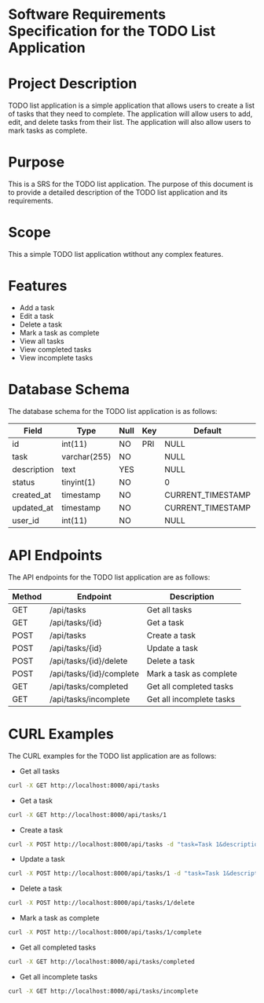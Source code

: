 # Software Requirements Specification for the TODO List Application

# Project Description
TODO list application is a simple application that allows users to create a list of tasks that they need to complete.
The application will allow users to add, edit, and delete tasks from their list. The application will also allow users to mark tasks as complete.

# Purpose
This is a SRS for the TODO list application. The purpose of this document is to provide a detailed description of the TODO list application and its requirements.

# Scope

This a simple TODO list application wtithout any complex features. 

# Features

- Add a task
- Edit a task
- Delete a task
- Mark a task as complete
- View all tasks
- View completed tasks
- View incomplete tasks

# Database Schema

The database schema for the TODO list application is as follows:

| Field | Type | Null | Key | Default | Extra |
|-------|------|------|-----|---------|-------|
| id | int(11) | NO | PRI | NULL | auto_increment |
| task | varchar(255) | NO | | NULL | |
| description | text | YES | | NULL | |
| status | tinyint(1) | NO | | 0 | |
| created_at | timestamp | NO | | CURRENT_TIMESTAMP | |
| updated_at | timestamp | NO | | CURRENT_TIMESTAMP | |
| user_id | int(11) | NO | | NULL | |

# API Endpoints

The API endpoints for the TODO list application are as follows:

| Method | Endpoint | Description |
|--------|----------|-------------|
| GET | /api/tasks | Get all tasks |
| GET | /api/tasks/{id} | Get a task |
| POST | /api/tasks | Create a task |
| POST | /api/tasks/{id} | Update a task |
| POST | /api/tasks/{id}/delete | Delete a task |
| POST | /api/tasks/{id}/complete | Mark a task as complete |
| GET | /api/tasks/completed | Get all completed tasks |
| GET | /api/tasks/incomplete | Get all incomplete tasks |

# CURL Examples

The CURL examples for the TODO list application are as follows:

- Get all tasks

```bash
curl -X GET http://localhost:8000/api/tasks
```

- Get a task

```bash
curl -X GET http://localhost:8000/api/tasks/1
```

- Create a task

```bash
curl -X POST http://localhost:8000/api/tasks -d "task=Task 1&description=Description 1"
```

- Update a task

```bash
curl -X POST http://localhost:8000/api/tasks/1 -d "task=Task 1&description=Description 1"
```

- Delete a task

```bash
curl -X POST http://localhost:8000/api/tasks/1/delete
```

- Mark a task as complete

```bash
curl -X POST http://localhost:8000/api/tasks/1/complete
```

- Get all completed tasks

```bash
curl -X GET http://localhost:8000/api/tasks/completed
```

- Get all incomplete tasks

```bash
curl -X GET http://localhost:8000/api/tasks/incomplete
```
